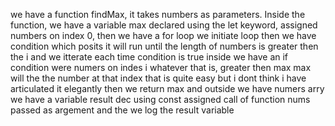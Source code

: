 we have a function findMax, it takes numbers as parameters. Inside the function, we have a variable max declared using the let keyword, assigned numbers on index 0, then we have a for loop we initiate loop then we have condition which posits it will run until the length of numbers is greater then the i and we itterate each time condition is true inside we have an if condition were numers on indes i whatever that is, greater then max max will the the number at that index that is quite easy but i dont think i have articulated it elegantly then we return max and outside we have numers arry we have a variable result dec using const assigned call of function nums passed as argement and the we log the result variable